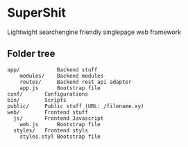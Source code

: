 SuperShit
=========

Lightwight searchengine friendly singlepage web framework


Folder tree
-----------

```
app/            Backend stuff
    modules/    Backend modules
    routes/     Backend rest api adapter
    app.js      Bootstrap file
conf/       Configurations
bin/        Scripts
public/     Public stuff (URL: /filename.xy)
web/        Frontend stuff
  js/       Frontend Javascript
    web.js      Bootstrap file
  styles/   Frontend styls
    styles.styl Bootstrap file
```
